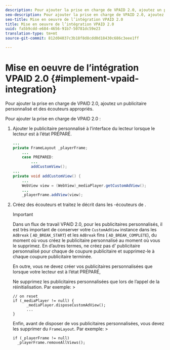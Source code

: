 ```yaml
---
description: Pour ajouter la prise en charge de VPAID 2.0, ajoutez un publicitaire personnalisé et des écouteurs appropriés.
seo-description: Pour ajouter la prise en charge de VPAID 2.0, ajoutez un publicitaire personnalisé et des écouteurs appropriés.
seo-title: Mise en oeuvre de l’intégration VPAID 2.0
title: Mise en oeuvre de l’intégration VPAID 2.0
uuid: fa5b9cdd-e684-4656-91b7-50781dc59e23
translation-type: tm+mt
source-git-commit: 812d04037c3b18f8d8cdd0d18430c686c3eee1ff

---
```



# Mise en oeuvre de l’intégration VPAID 2.0 {#implement-vpaid-integration}

Pour ajouter la prise en charge de VPAID 2.0, ajoutez un publicitaire personnalisé et des écouteurs appropriés.

Pour ajouter la prise en charge de VPAID 2.0 :

1. Ajouter le publicitaire personnalisé  à l’interface du lecteur lorsque le lecteur est à l’état PRÉPARÉ.

   ```java
   ... 
   private FrameLayout _playerFrame; 
       ... 
       case PREPARED: 
           ... 
           addCustomView(); 
   ... 
   private void addCustomView() { 
       ... 
       WebView view = (WebView)_mediaPlayer.getCustomAdView(); 
       ... 
       _playerFrame.addView(view);
   ```

1. Créez des écouteurs et traitez le  décrit dans les -écouteurs de .

   >[!IMPORTANT]
   >
   >Dans un flux de travail VPAID 2.0, pour les publicitaires personnalisés, il est très important de conserver votre `CustomAdView` instance dans les  `AdBreak` ( `AD_BREAK_START`) et les `AdBreak` fins ( `AD_BREAK_COMPLETE`), du moment où vous créez le publicitaire personnalisé au moment où vous le supprimez. En d’autres termes, ne créez pas d’ publicitaire personnalisé pour chaque de coupure publicitaire et supprimez-le à chaque coupure publicitaire terminée.
   >
   >
   >En outre, vous ne devez créer vos  publicitaires personnalisées que lorsque votre lecteur est à l’état PRÉPARÉ,
   >
   >
   >Ne supprimez les  publicitaires personnalisées que lors de l’appel de la réinitialisation. Par exemple:    >
   >
   >```
   >// on reset 
   >if (_mediaPlayer != null) { 
   >       _mediaPlayer.disposeCustomAdView(); 
   >       ... 
   >} 
   >
   >```
   >
   >Enfin, avant de disposer de vos  publicitaires personnalisées, vous devez les supprimer du `FrameLayout`. Par exemple:    >
   >
   >```
   >if (_playerFrame != null) 
   >   _playerFrame.removeAllViews(); 
   >```
